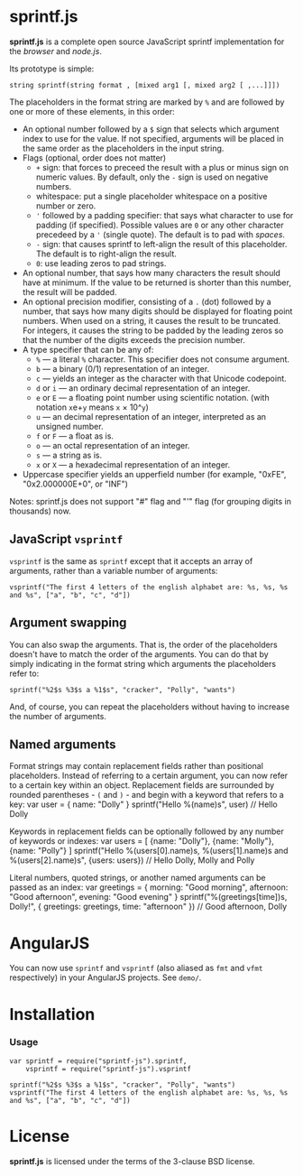 # sprintf.js
**sprintf.js** is a complete open source JavaScript sprintf implementation for the *browser* and *node.js*.

Its prototype is simple:

    string sprintf(string format , [mixed arg1 [, mixed arg2 [ ,...]]])

The placeholders in the format string are marked by `%` and are followed by one or more of these elements, in this order:

* An optional number followed by a `$` sign that selects which argument index to use for the value. If not specified, arguments will be placed in the same order as the placeholders in the input string.
* Flags (optional, order does not matter)
    * `+` sign: that forces to preceed the result with a plus or minus sign on numeric values. By default, only the `-` sign is used on negative numbers.
    * whitespace: put a single placeholder whitespace on a positive number or zero.
    * `'` followed by a padding specifier: that says what character to use for padding (if specified). Possible values are `0` or any other character precedeed by a `'` (single quote). The default is to pad with *spaces*.
    * `-` sign: that causes sprintf to left-align the result of this placeholder. The default is to right-align the result.
    * `0`: use leading zeros to pad strings.
* An optional number, that says how many characters the result should have at minimum. If the value to be returned is shorter than this number, the result will be padded.
* An optional precision modifier, consisting of a `.` (dot) followed by a number, that says how many digits should be displayed for floating point numbers.
   When used on a string, it causes the result to be truncated. For integers, it causes the string to be padded by the leading zeros so that the number of the digits exceeds the precision number.
* A type specifier that can be any of:
    * `%` — a literal `%` character. This specifier does not consume argument.
    * `b` — a binary (0/1) representation of an integer.
    * `c` — yields an integer as the character with that Unicode codepoint.
    * `d` or `i` — an ordinary decimal representation of an integer.
    * `e` or `E` — a floating point number using scientific notation. (with notation `x`e+`y` means `x` × 10^`y`)
    * `u` — an decimal representation of an integer, interpreted as an unsigned number.
    * `f` or `F`  — a float as is.
    * `o` — an octal representation of an integer.
    * `s` — a string as is.
    * `x` or `X` — a hexadecimal representation of an integer.
* Uppercase specifier yields an upperfield number (for example, "0xFE", "0x2.000000E+0", or "INF")

Notes: sprintf.js does not support "#" flag and "'" flag (for grouping digits in thousands) now.

## JavaScript `vsprintf`
`vsprintf` is the same as `sprintf` except that it accepts an array of arguments, rather than a variable number of arguments:

    vsprintf("The first 4 letters of the english alphabet are: %s, %s, %s and %s", ["a", "b", "c", "d"])

## Argument swapping
You can also swap the arguments. That is, the order of the placeholders doesn't have to match the order of the arguments. You can do that by simply indicating in the format string which arguments the placeholders refer to:

    sprintf("%2$s %3$s a %1$s", "cracker", "Polly", "wants")
And, of course, you can repeat the placeholders without having to increase the number of arguments.

## Named arguments
Format strings may contain replacement fields rather than positional placeholders. Instead of referring to a certain argument, you can now refer to a certain key within an object. Replacement fields are surrounded by rounded parentheses - `(` and `)` - and begin with a keyword that refers to a key:
    var user = {
        name: "Dolly"
    }
    sprintf("Hello %(name)s", user) // Hello Dolly

Keywords in replacement fields can be optionally followed by any number of keywords or indexes:
    var users = [
        {name: "Dolly"},
        {name: "Molly"},
        {name: "Polly"}
    ]
    sprintf("Hello %(users[0].name)s, %(users[1].name)s and %(users[2].name)s", {users: users}) // Hello Dolly, Molly and Polly

Literal numbers, quoted strings, or another named arguments can be passed as an index:
    var greetings  = {
        morning: "Good morning",
        afternoon: "Good afternoon",
        evening: "Good evening"
    }
    sprintf("%(greetings[time])s, Dolly!", { greetings: greetings, time: "afternoon" }) // Good afternoon, Dolly

# AngularJS
You can now use `sprintf` and `vsprintf` (also aliased as `fmt` and `vfmt` respectively) in your AngularJS projects. See `demo/`.

# Installation

### Usage

    var sprintf = require("sprintf-js").sprintf,
        vsprintf = require("sprintf-js").vsprintf

    sprintf("%2$s %3$s a %1$s", "cracker", "Polly", "wants")
    vsprintf("The first 4 letters of the english alphabet are: %s, %s, %s and %s", ["a", "b", "c", "d"])

# License

**sprintf.js** is licensed under the terms of the 3-clause BSD license.
